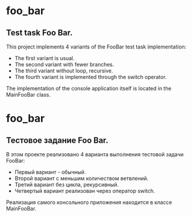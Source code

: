 # foo_bar
## Test task Foo Bar.

This project implements 4 variants of the FooBar test task implementation:	
- The first variant is usual.	
- The second variant with fewer branches. 	
- The third variant without loop, recursive. 	
- The fourth variant is implemented through the switch operator. 	

The implementation of the console application itself is located in the MainFooBar class.

#
# foo_bar
## Тестовое задание Foo Bar.

В этом проекте реализовано 4 варианта выполнения тестовой задачи FooBar:	
- Первый вариант - обычный.	
- Второй вариант с меньшим количеством ветвлений. 	
- Третий вариант без цикла, рекурсивный. 	
- Четвертый вариант реализован через оператор switch. 	

Реализация самого консольного приложения находится в классе MainFooBar.
